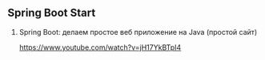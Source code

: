 ## Spring Boot Start

1. Spring Boot: делаем простое веб приложение на Java (простой сайт)

   https://www.youtube.com/watch?v=jH17YkBTpI4

